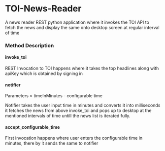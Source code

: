 # TOI-News-Reader
A news reader REST python application where it invokes the TOI API to fetch the news and display the same onto desktop screen at regular interval of time


<h3>Method Description</h3> 

<h4>invoke_toi</h4>
REST Invocation to TOI happens where it takes the top headlines along with apiKey which is obtained by signing in


<h4>notifier</h4>
Parameters
> timeInMinutes - configurable time 

Notifier takes the user input time in minutes and converts it into milliseconds
it fetches the news from above invoke_toi and pops up to desktop at the mentioned intervals of time untill the news list is iterated fully.


<h4>accept_configurable_time</h4>
First invocation happens where user enters the configurable time in minutes, there by it sends the same to notifier
